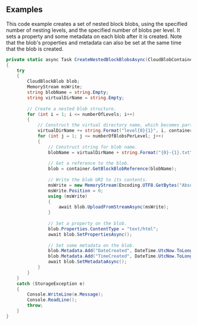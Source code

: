 ## Examples  
 This code example creates a set of nested block blobs, using the specified number of nesting levels, and the specified number of blobs per level. It sets a property and some metadata on each blob after it is created. Note that the blob's properties and metadata can also be set at the same time that the blob is created.  
  
```c#  
private static async Task CreateNestedBlockBlobsAsync(CloudBlobContainer container, short numberOfLevels, short numberOfBlobsPerLevel)  
{  
    try  
    {  
        CloudBlockBlob blob;  
        MemoryStream msWrite;  
        string blobName = string.Empty;  
        string virtualDirName = string.Empty;  
  
        // Create a nested blob structure.  
        for (int i = 1; i <= numberOfLevels; i++)  
        {  
            // Construct the virtual directory name, which becomes part of the blob name.  
            virtualDirName += string.Format("level{0}{1}", i, container.ServiceClient.DefaultDelimiter);  
            for (int j = 1; j <= numberOfBlobsPerLevel; j++)  
            {  
                // Construct string for blob name.  
                blobName = virtualDirName + string.Format("{0}-{1}.txt", i, j.ToString("00000"));  
  
                // Get a reference to the blob.  
                blob = container.GetBlockBlobReference(blobName);  
  
                // Write the blob URI to its contents.  
                msWrite = new MemoryStream(Encoding.UTF8.GetBytes("Absolute URI to blob: " + blob.StorageUri.PrimaryUri + "."));  
                msWrite.Position = 0;  
                using (msWrite)  
                {  
                    await blob.UploadFromStreamAsync(msWrite);  
                }  
  
                // Set a property on the blob.  
                blob.Properties.ContentType = "text/html";  
                await blob.SetPropertiesAsync();  
  
                // Set some metadata on the blob.  
                blob.Metadata.Add("DateCreated", DateTime.UtcNow.ToLongDateString());  
                blob.Metadata.Add("TimeCreated", DateTime.UtcNow.ToLongTimeString());  
                await blob.SetMetadataAsync();  
            }  
        }  
    }  
    catch (StorageException e)  
    {  
        Console.WriteLine(e.Message);  
        Console.ReadLine();  
        throw;  
    }  
}  
  
```